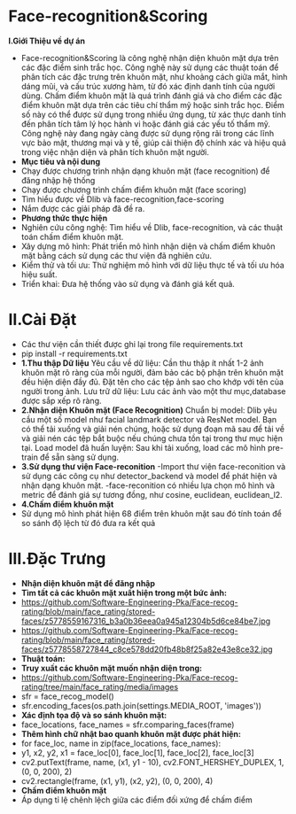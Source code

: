 # Face-recognition&Scoring
**I.Giới Thiệu về dự án**
- Face-recognition&Scoring là công nghệ nhận diện khuôn mặt dựa trên các đặc điểm sinh trắc học. Công nghệ này sử dụng các thuật toán để phân tích các đặc trưng trên khuôn mặt, như khoảng cách giữa mắt, hình dáng mũi, và cấu trúc xương hàm, từ đó xác định danh tính của người dùng. Chấm điểm khuôn mặt là quá trình đánh giá và cho điểm các đặc điểm khuôn mặt dựa trên các tiêu chí thẩm mỹ hoặc sinh trắc học. Điểm số này có thể được sử dụng trong nhiều ứng dụng, từ xác thực danh tính đến phân tích tâm lý học hành vi hoặc đánh giá các yếu tố thẩm mỹ. Công nghệ này đang ngày càng được sử dụng rộng rãi trong các lĩnh vực bảo mật, thương mại và y tế, giúp cải thiện độ chính xác và hiệu quả trong việc nhận diện và phân tích khuôn mặt người.
- **Mục tiêu và nội dung**
- Chạy được chương trình nhận dạng khuôn mặt (face recognition) để đăng nhập hệ thống
- Chạy được chương trình chấm điểm khuôn mặt (face scoring)
- Tìm hiểu được về Dlib và face-recognition,face-scoring
- Nắm được các giải pháp đã đề ra.
- **Phương thức thực hiện**
- Nghiên cứu công nghệ: Tìm hiểu về Dlib, face-recognition, và các thuật toán chấm điểm khuôn mặt.
- Xây dựng mô hình: Phát triển mô hình nhận diện và chấm điểm khuôn mặt bằng cách sử dụng các thư viện đã nghiên cứu.
- Kiểm thử và tối ưu: Thử nghiệm mô hình với dữ liệu thực tế và tối ưu hóa hiệu suất.
- Triển khai: Đưa hệ thống vào sử dụng và đánh giá kết quả.
# II.Cài Đặt
- Các thư viện cần thiết được ghi lại trong file requirements.txt
- pip install -r requirements.txt
 - **1.Thu thập Dữ liệu**
Yêu cầu về dữ liệu: Cần thu thập ít nhất 1-2 ảnh khuôn mặt rõ ràng của mỗi người, đảm bảo các bộ phận trên khuôn mặt đều hiện diện đầy đủ. Đặt tên cho các tệp ảnh sao cho khớp với tên của người trong ảnh.
Lưu trữ dữ liệu: Lưu các ảnh vào một thư mục,database được sắp xếp rõ ràng.
- **2.Nhận diện Khuôn mặt (Face Recognition)**
Chuẩn bị model: Dlib yêu cầu một số model như facial landmark detector và ResNet model. Bạn có thể tải xuống và giải nén chúng, hoặc sử dụng đoạn mã sau để tải về và giải nén các tệp bắt buộc nếu chúng chưa tồn tại trong thư mục hiện tại.
Load model đã huấn luyện: Sau khi tải xuống, load các mô hình pre-train để sẵn sàng sử dụng.
- **3.Sử dụng thư viện Face-reconition**
-Import thư viện face-reconition và sử dụng các công cụ như detector_backend và model để phát hiện và nhận dạng khuôn mặt.
-face-reconition có nhiều lựa chọn mô hình và metric để đánh giá sự tương đồng, như cosine, euclidean, euclidean_l2.
- **4.Chấm điểm khuôn mặt**
- Sử dụng mô hình phát hiện 68 điểm trên khuôn mặt sau đó tính toán để so sánh độ lệch từ đó đưa ra kết quả
# III.Đặc Trưng
- **Nhận diện khuôn mặt để đăng nhập**
- **Tìm tất cả các khuôn mặt xuất hiện trong một bức ảnh:**
- https://github.com/Software-Engineering-Pka/Face-recog-rating/blob/main/face_rating/stored-faces/z5778559167316_b3a0b36eea0a945a12304b5d6ce84be7.jpg
- https://github.com/Software-Engineering-Pka/Face-recog-rating/blob/main/face_rating/stored-faces/z5778558727844_c8ce578dd20fb48b8f25a82e43e8ce32.jpg
- **Thuật toán:**
- **Truy xuất các khuôn mặt muốn nhận diện trong:**
- https://github.com/Software-Engineering-Pka/Face-recog-rating/tree/main/face_rating/media/images
- sfr = face_recog_model()
- sfr.encoding_faces(os.path.join(settings.MEDIA_ROOT, 'images'))
- **Xác định tọa độ và so sánh khuôn mặt:**
- face_locations, face_names = sfr.comparing_faces(frame)
- **Thêm hình chữ nhật bao quanh khuôn mặt được phát hiện:**
- for face_loc, name in zip(face_locations, face_names):
-   y1, x2, y2, x1 = face_loc[0], face_loc[1], face_loc[2], face_loc[3]
-   cv2.putText(frame, name, (x1, y1 - 10), cv2.FONT_HERSHEY_DUPLEX, 1, (0, 0, 200), 2)
-   cv2.rectangle(frame, (x1, y1), (x2, y2), (0, 0, 200), 4)
- **Chấm điểm khuôn mặt**
- Áp dụng tỉ lệ chênh lệch giữa các điểm đối xứng để chấm điểm
